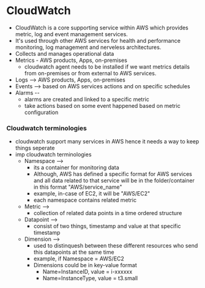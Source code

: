 # CloudWatch
- CloudWatch is a core supporting service within AWS which provides metric, log and event management services.
- It's used through other AWS services for health and performance monitoring, log management and nerveless architectures.
- Collects and manages operational data
- Metrics - AWS products, Apps, on-premises
  - cloudwatch agent needs to be installed if we want metrics details from on-premises or from external to AWS services.
- Logs --> AWS products, Apps, on-premises
- Events --> based on AWS services actions and on specific schedules
- Alarms --  
  - alarms are created and linked to a specific metric
  - take actions based on some event happened based on metric configuration

### Cloudwatch terminologies
- cloudwatch support many services in AWS hence it needs a way to keep things seperate
- imp cloudwatch terminologies
  - Namespace --> 
    - its a container for monitoring data
    - Although, AWS has defined a specific format for AWS services and all data related to that service will be in the folder/container in this format "AWS/service_name"
    - example, in-case of EC2, it will be "AWS/EC2"
    - each namespace contains related metric
  - Metric -->
    - collection of related data points in a time ordered structure
  - Datapoint --> 
    - consist of two things, timestamp and value at that specific timestamp
  - Dimension --> 
    - used to distinquesh between these different resources who send this datapoints at the same time
    - example, if Namespace = AWS/EC2
    - Dimensions could be in key-value format
      - Name=InstanceID, value = i-xxxxxx
      - Name=InstanceType, value = t3.small
    
